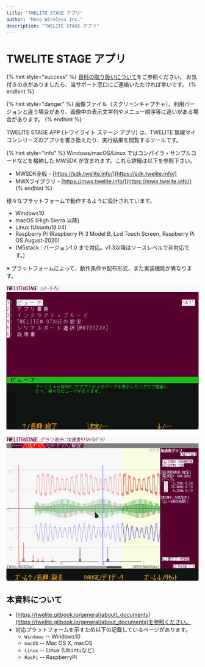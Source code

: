 ```yaml
---
title: "TWELITE STAGE アプリ"
author: "Mono Wireless Inc."
description: "TWELITE STAGE アプリ"
---
```


# TWELITE STAGE アプリ

{% hint style="success" %}
[資料の取り扱いについて](https://twelite.gitbook.io/general/about_documents)をご参照ください。  お気付きの点がありましたら、当サポート窓口にご連絡いただければ幸いです。
{% endhint %}

{% hint style="danger" %}
画像ファイル（スクリーンキャプチャ）、利用バージョンと違う場合があり、画像中の表示文字列やメニュー順序等に違いがある場合があります。
{% endhint %}



TWELITE STAGE APP \(トワイライト ステージ アプリ\) は、TWELITE 無線マイコンシリーズのアプリを書き換えたり、実行結果を閲覧するツールです。

{% hint style="info" %}
Windows/macOS/Linux ではコンパイラ・サンプルコードなどを格納した MWSDK が含まれます。これら詳細は以下を参照下さい。

* MWSDK全般 - [https://sdk.twelite.info/](https://sdk.twelite.info/)
* MWXライブラリ - [https://mwx.twelite.info/](https://mwx.twelite.info/)
{% endhint %}



様々なプラットフォームで動作するように設計されています。

* Windows10
* macOS \(High Sierra 以降\)
* Linux \(Ubuntu18.04\)
* Raspberry Pi \(Raspberry Pi 3 Model B, Lcd Touch Screen, Raspberry Pi OS August-2020\)
* (M5stack : バージョン1.0 まで対応。v1.3以降はソースレベルで非対応です。)

※ プラットフォームによって、動作条件や配布形式、また実装機能が異なります。



![ルートメニュー](.gitbook/assets/img_rootmenu-1.png)

![加速度リアルタイムグラフ](.gitbook/assets/img_graph_mot_demodata.png)



## 本資料について

* [https://twelite.gitbook.io/general/about\_documents](https://twelite.gitbook.io/general/about_documents)を参照ください。
* 対応プラットフォームを示すため以下の記載しているページがあります。
  * `Windows` -- Windows10
  * `macOS` -- Mac OS X, macOS
  * `Linux` -- Linux \(Ubuntuなど\)
  * `RasPi` -- RaspberryPi

